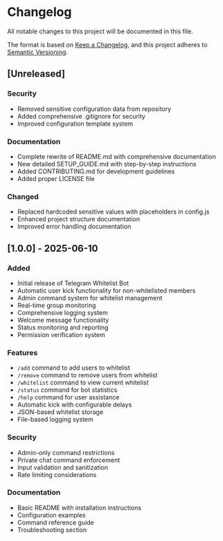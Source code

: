 # Changelog

All notable changes to this project will be documented in this file.

The format is based on [Keep a Changelog](https://keepachangelog.com/en/1.0.0/),
and this project adheres to [Semantic Versioning](https://semver.org/spec/v2.0.0.html).

## [Unreleased]

### Security

-   Removed sensitive configuration data from repository
-   Added comprehensive .gitignore for security
-   Improved configuration template system

### Documentation

-   Complete rewrite of README.md with comprehensive documentation
-   New detailed SETUP_GUIDE.md with step-by-step instructions
-   Added CONTRIBUTING.md for development guidelines
-   Added proper LICENSE file

### Changed

-   Replaced hardcoded sensitive values with placeholders in config.js
-   Enhanced project structure documentation
-   Improved error handling documentation

## [1.0.0] - 2025-06-10

### Added

-   Initial release of Telegram Whitelist Bot
-   Automatic user kick functionality for non-whitelisted members
-   Admin command system for whitelist management
-   Real-time group monitoring
-   Comprehensive logging system
-   Welcome message functionality
-   Status monitoring and reporting
-   Permission verification system

### Features

-   `/add` command to add users to whitelist
-   `/remove` command to remove users from whitelist
-   `/whitelist` command to view current whitelist
-   `/status` command for bot statistics
-   `/help` command for user assistance
-   Automatic kick with configurable delays
-   JSON-based whitelist storage
-   File-based logging system

### Security

-   Admin-only command restrictions
-   Private chat command enforcement
-   Input validation and sanitization
-   Rate limiting considerations

### Documentation

-   Basic README with installation instructions
-   Configuration examples
-   Command reference guide
-   Troubleshooting section
